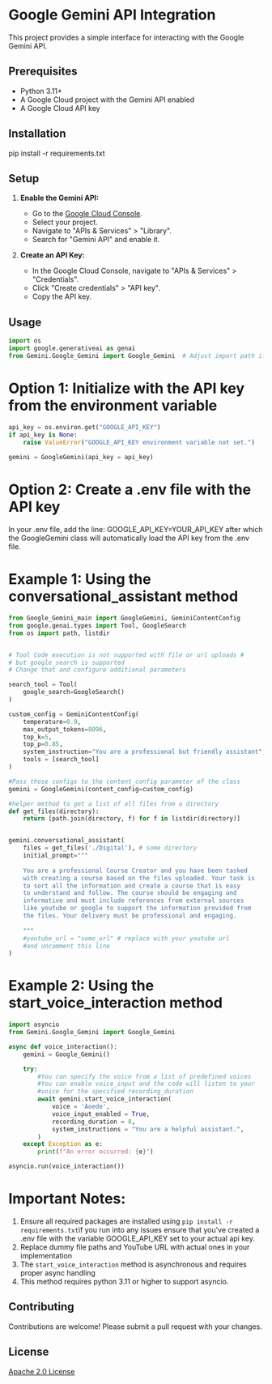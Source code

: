 # Google Gemini API Integration

This project provides a simple interface for interacting with the Google Gemini API.

## Prerequisites

-   Python 3.11+
-   A Google Cloud project with the Gemini API enabled
-   A Google Cloud API key

## Installation


pip install -r requirements.txt


## Setup

1.  **Enable the Gemini API:**

    -   Go to the [Google Cloud Console](https://console.cloud.google.com/).
    -   Select your project.
    -   Navigate to "APIs & Services" > "Library".
    -   Search for "Gemini API" and enable it.

2.  **Create an API Key:**

    -   In the Google Cloud Console, navigate to "APIs & Services" > "Credentials".
    -   Click "Create credentials" > "API key".
    -   Copy the API key.


## Usage

```python
import os
import google.generativeai as genai
from Gemini.Google_Gemini import Google_Gemini  # Adjust import path if needed
```

# Option 1: Initialize with the API key from the environment variable
```python
api_key = os.environ.get("GOOGLE_API_KEY")
if api_key is None:
    raise ValueError("GOOGLE_API_KEY environment variable not set.")
    
gemini = GoogleGemini(api_key = api_key)
```

# Option 2: Create a .env file with the API key
In your .env file, add the line: GOOGLE_API_KEY=YOUR_API_KEY after which
the GoogleGemini class will automatically load the API key from the .env file.


# Example 1: Using the conversational_assistant method
```python
from Google_Gemini_main import GoogleGemini, GeminiContentConfig
from google.genai.types import Tool, GoogleSearch
from os import path, listdir


# Tool Code execution is not supported with file or url uploads # 
# but google_search is supported
# Change that and configure additional parameters

search_tool = Tool(
    google_search=GoogleSearch()
)

custom_config = GeminiContentConfig(
    temperature=0.9,
    max_output_tokens=8096,
    top_k=5,
    top_p=0.85,
    system_instruction="You are a professional but friendly assistant",
    tools = [search_tool]
)

#Pass those configs to the content_config parameter of the class
gemini = GoogleGemini(content_config=custom_config)

#helper method to get a list of all files from a directory
def get_files(directory):
    return [path.join(directory, f) for f in listdir(directory)]


gemini.conversational_assistant(
    files = get_files('./Digital'), # some directory
    initial_prompt="""
    
    You are a professional Course Creator and you have been tasked 
    with creating a course based on the files uploaded. Your task is 
    to sort all the information and create a course that is easy 
    to understand and follow. The course should be engaging and 
    informative and must include references from external sources 
    like youtube or google to support the information provided from 
    the files. Your delivery must be professional and engaging.
    
    """
    #youtube_url = "some_url" # replace with your youtube url 
    #and uncomment this line
)
```

# Example 2: Using the start_voice_interaction method
```python
import asyncio
from Gemini.Google_Gemini import Google_Gemini

async def voice_interaction():
    gemini = Google_Gemini()

    try:
        #You can specify the voice from a list of predefined voices
        #You can enable voice_input and the code will listen to your 
        #voice for the specified recording_duration
        await gemini.start_voice_interaction(
            voice = 'Aoede',
            voice_input_enabled = True,
            recording_duration = 8,
            system_instructions = "You are a helpful assistant.",
        )
    except Exception as e:
        print(f"An error occurred: {e}")

asyncio.run(voice_interaction())
```

# Important Notes:
1. Ensure all required packages are installed using `pip install -r requirements.txt`if you run into any issues ensure that you've created a .env file with the variable GOOGLE_API_KEY set to your actual api key.
2. Replace dummy file paths and YouTube URL with actual ones in your implementation
3. The `start_voice_interaction` method is asynchronous and requires proper async handling
4. This method requires python 3.11 or higher to support asyncio.


## Contributing

Contributions are welcome! Please submit a pull request with your changes.

## License

[Apache 2.0 License](LICENSE)

